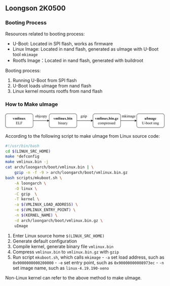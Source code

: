 ## Loongson 2K0500

### Booting Process

Resources related to booting process:

- U-Boot: Located in SPI flash, works as firmware
- Linux Image: Located in nand flash, generated as uImage with U-Boot tool `mkimage`
- Rootfs Image：Located in nand flash, generated with buildroot

Booting process:

1. Running U-Boot from SPI flash
2. U-Boot loads uImage from nand flash
3. Linux kernel mounts rootfs from nand flash

### How to Make uImage

![](./img/mk-uimage.png)

According to the following script to make uImage from Linux source code:
```sh
#!/usr/bin/bash
cd $(LINUX_SRC_HOME)
make *defconfig
make vmlinux.bin -j
cat arch/loongarch/boot/vmlinux.bin | \
    gzip -n -f -9 > arch/loongarch/boot/vmlinux.bin.gz
bash scripts/mkuboot.sh \
    -A loongarch \
    -O linux \
    -C gzip  \
    -T kernel \
    -a $(VMLINUX_LOAD_ADDRESS) \
    -e $(VMLINUX_ENTRY_POINT) \
    -n $(KERNEL_NAME) \
    -d arch/loongarch/boot/vmlinux.bin.gz \
    uImage
```
1. Enter Linux source home `$(LINUX_SRC_HOME)`
2. Generate default configuration
3. Compile kernel, generate binary file `vmlinux.bin`
4. Compress `vmlinux.bin` to `vmlinux.bin.gz` with `gzip` 
5. Run script `mkuboot.sh`, which calls `mkimage`
        - `-a` set load address, such as `0x9000000000200000`
        - `-e` set entry point, such as `0x90000000008973ec`
        - `-n` set image name, such as `linux-4.19.190-xeno`

Non-Linux kernel can refer to the above method to make uImage.

